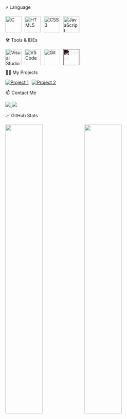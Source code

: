 ⚡ Language
<div style="display: flex; gap: 10px; flex-wrap: wrap;">
<img src="https://upload.wikimedia.org/wikipedia/commons/1/19/C_Logo.png" width="50" height="50" alt="C"/>
<img src="https://cdn.jsdelivr.net/gh/devicons/devicon/icons/html5/html5-original.svg" width="50" height="50" alt="HTML5"/>
<img src="https://cdn.jsdelivr.net/gh/devicons/devicon/icons/css3/css3-original.svg" width="50" height="50" alt="CSS3"/>
<img src="https://cdn.jsdelivr.net/gh/devicons/devicon/icons/javascript/javascript-original.svg" width="50" height="50" alt="JavaScript"/>
</div>

🛠️ Tools & IDEs
<div style="display: flex; gap: 10px; flex-wrap: wrap; margin-top: 10px;">
<img src="https://cdn.jsdelivr.net/gh/devicons/devicon/icons/visualstudio/visualstudio-plain.svg" width="50" height="50" alt="Visual Studio"/>
<img src="https://cdn.jsdelivr.net/gh/devicons/devicon/icons/vscode/vscode-original.svg" width="50" height="50" alt="VS Code"/>
<img src="https://cdn.jsdelivr.net/gh/devicons/devicon/icons/git/git-original.svg" width="50" height="50" alt="Git"/>
<img src="https://cdn.jsdelivr.net/gh/devicons/devicon/icons/github/github-original-wordmark.svg" width="50" height="50" alt="GitHub" style="filter: invert(100%);"/>
</div>

🧑‍💻 My Projects
<div style="display: flex; gap: 10px; flex-wrap: wrap; margin-top: 10px;">
<a href="https://github.com/your-github-username/your-project-1" target="_blank">
<img src="https://img.shields.io/badge/Project%201-blueviolet?style=for-the-badge" alt="Project 1"/>
</a>
<a href="https://github.com/your-github-username/your-project-2" target="_blank">
<img src="https://img.shields.io/badge/Project%202-blueviolet?style=for-the-badge" alt="Project 2"/>
</a>
</div>

📫 Contact Me
<p>
<a href="https://www.instagram.com/kjh._.0831/" target="_blank">
<img src="https://img.shields.io/badge/Instagram-E4405F?style=for-the-badge&logo=instagram&logoColor=white"/>
</a>
<a href="mailto:june3154@gmail.com">
<img src="https://img.shields.io/badge/Gmail-D14836?style=for-the-badge&logo=gmail&logoColor=white"/>
</a>
</p>

📈 GitHub Stats
<p>
<img src="https://github-readme-stats.vercel.app/api?username=your-github-username&show_icons=true&bg_color=1B2A3B&title_color=87CEEB&text_color=E0FFFF&icon_color=B0E0E6" width="48%" />
<img src="https://github-readme-stats.vercel.app/api/top-langs/?username=your-github-username&layout=compact&bg_color=1B2A3B&title_color=87CEEB&text_color=E0FFFF&icon_color=B0E0E6" width="48%" />
</p>
